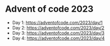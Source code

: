 # Advent of code 2023

- Day 1: https://adventofcode.com/2023/day/1
- Day 2: https://adventofcode.com/2023/day/2
- Day 3: https://adventofcode.com/2023/day/3 
- Day 4: https://adventofcode.com/2023/day/4 